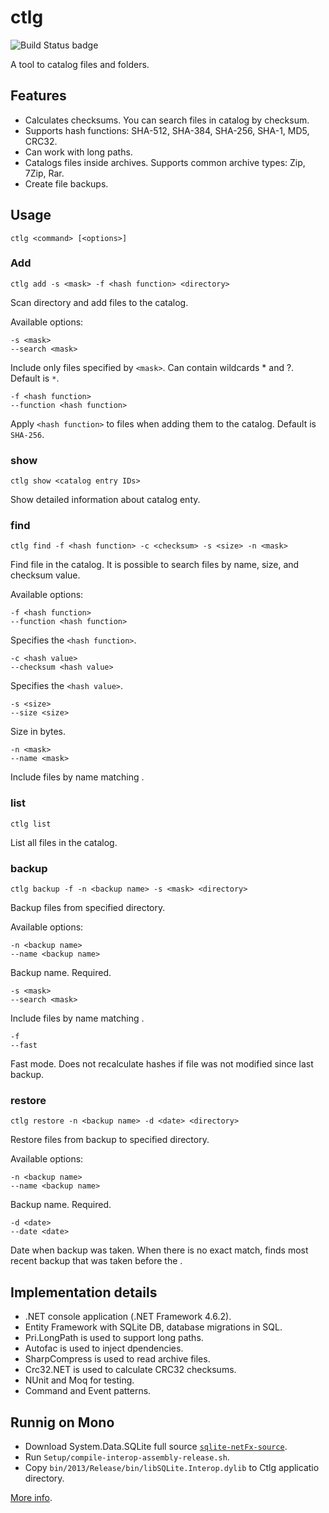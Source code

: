 # ctlg
![Build Status badge](https://ersh.visualstudio.com/_apis/public/build/definitions/c9754d86-e84f-486e-a3b3-f7f42d31c01d/1/badge)

A tool to catalog files and folders.

## Features
 - Calculates checksums. You can search files in catalog by checksum.
 - Supports hash functions: SHA-512, SHA-384, SHA-256, SHA-1, MD5, CRC32.
 - Can work with long paths.
 - Catalogs files inside archives. Supports common archive types: Zip, 7Zip, Rar.
 - Create file backups.

## Usage

    ctlg <command> [<options>]

### Add

    ctlg add -s <mask> -f <hash function> <directory>

Scan directory and add files to the catalog.

Available options:

    -s <mask>
    --search <mask>

Include only files specified by `<mask>`. Can contain wildcards * and ?. Default is `*`.

    -f <hash function>
    --function <hash function>

Apply `<hash function>` to files when adding them to the catalog. Default is `SHA-256`.

### show

    ctlg show <catalog entry IDs>

Show detailed information about catalog enty.

### find

    ctlg find -f <hash function> -c <checksum> -s <size> -n <mask>

Find file in the catalog. It is possible to search files by name, size, and checksum value.

Available options:

    -f <hash function>
    --function <hash function>

Specifies the `<hash function>`.

    -c <hash value>
    --checksum <hash value>

Specifies the `<hash value>`.

    -s <size>
    --size <size>

Size in bytes.

    -n <mask>
    --name <mask>

Include files by name matching <mask>.

### list

    ctlg list

List all files in the catalog.

### backup

    ctlg backup -f -n <backup name> -s <mask> <directory>

Backup files from specified directory.

Available options:

    -n <backup name>
    --name <backup name>

Backup name. Required.

    -s <mask>
    --search <mask>

Include files by name matching <mask>.

    -f
    --fast

Fast mode. Does not recalculate hashes if file was not modified since last backup.

### restore

    ctlg restore -n <backup name> -d <date> <directory>

Restore files from backup to specified directory.

Available options:

    -n <backup name>
    --name <backup name>

Backup name. Required.

    -d <date>
    --date <date>

Date when backup was taken. When there is no exact match, finds most recent backup that was taken before the <date>.


## Implementation details

 - .NET console application (.NET Framework 4.6.2).
 - Entity Framework with SQLite DB, database migrations in SQL.
 - Pri.LongPath is used to support long paths.
 - Autofac is used to inject dpendencies.
 - SharpCompress is used to read archive files.
 - Crc32.NET is used to calculate CRC32 checksums.
 - NUnit and Moq for testing.
 - Command and Event patterns.

## Runnig on Mono

 - Download System.Data.SQLite full source [`sqlite-netFx-source`](https://system.data.sqlite.org/index.html/doc/trunk/www/downloads.wiki).
 - Run `Setup/compile-interop-assembly-release.sh`.
 - Copy `bin/2013/Release/bin/libSQLite.Interop.dylib` to Ctlg applicatio directory.

 [More info](https://stackoverflow.com/a/43173220/5642735).
